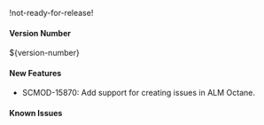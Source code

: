 !not-ready-for-release!

#### Version Number
${version-number}

#### New Features
- SCMOD-15870: Add support for creating issues in ALM Octane. 
#### Known Issues
